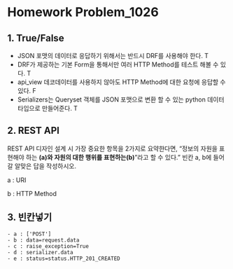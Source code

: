 # Homework Problem_1026



## 1. True/False

- JSON 포맷의 데이터로 응답하기 위해서는 반드시 DRF를 사용해야 한다. T
- DRF가 제공하는 기본 Form을 통해서만 여러 HTTP Method를 테스트 해볼 수 있다. T
- api_view 데코데이터를 사용하지 않아도 HTTP Method에 대한 요청에 응답할 수 있다. F
- Serializers는 Queryset 객체를 JSON 포맷으로 변환 할 수 있는
python 데이터 타입으로 만들어준다. T





## 2. REST API 

REST API 디자인 설계 시 가장 중요한 항목을 2가지로 요약한다면,
“정보의 자원을 표현해야 하는 __(a)__와
자원의 대한 행위를 표현하는__(b)__”라고 할 수 있다.”
빈칸 a, b에 들어갈 알맞은 답을 작성하시오.

a : URI

b : HTTP Method 



## 3. 빈칸넣기

	- a : ['POST']
	- b : data=request.data
	- c : raise_exception=True
	- d : serializer.data
	- e : status=status.HTTP_201_CREATED